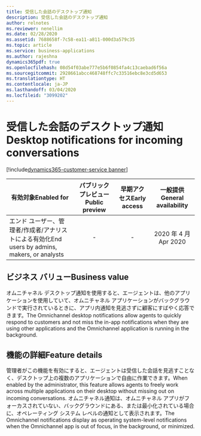 ```yaml
---
title: 受信した会話のデスクトップ通知
description: 受信した会話のデスクトップ通知
author: relnotes
ms.reviewer: nenellim
ms.date: 02/28/2020
ms.assetid: 7688658f-7c58-ea11-a811-000d3a579c35
ms.topic: article
ms.service: business-applications
ms.author: rajeshna
dynamics365pdf: true
ms.openlocfilehash: 08d54f03abe777e5b6f0854fa4c13caebad6f56a
ms.sourcegitcommit: 2928661abcc468748ffc7c33516ebc8e3cd5d653
ms.translationtype: HT
ms.contentlocale: ja-JP
ms.lasthandoff: 03/04/2020
ms.locfileid: "3099202"
---
```

# <a name="desktop-notifications-for-incoming-conversations"></a><span data-ttu-id="50eb5-103">受信した会話のデスクトップ通知</span><span class="sxs-lookup"><span data-stu-id="50eb5-103">Desktop notifications for incoming conversations</span></span>
[!include[dynamics365-customer-service banner](../includes/dynamics365-customer-service.md)]

| <span data-ttu-id="50eb5-104">有効対象</span><span class="sxs-lookup"><span data-stu-id="50eb5-104">Enabled for</span></span>    |  <span data-ttu-id="50eb5-105">パブリック プレビュー</span><span class="sxs-lookup"><span data-stu-id="50eb5-105">Public preview</span></span> | <span data-ttu-id="50eb5-106">早期アクセス</span><span class="sxs-lookup"><span data-stu-id="50eb5-106">Early access</span></span> | <span data-ttu-id="50eb5-107">一般提供</span><span class="sxs-lookup"><span data-stu-id="50eb5-107">General availability</span></span> | 
| ---------- | :----------: |:----------: |:----------: |
|<span data-ttu-id="50eb5-108">エンド ユーザー、管理者/作成者/アナリストによる有効化</span><span class="sxs-lookup"><span data-stu-id="50eb5-108">End users by admins, makers, or analysts</span></span>|-|-| <span data-ttu-id="50eb5-109">2020 年 4 月</span><span class="sxs-lookup"><span data-stu-id="50eb5-109">Apr 2020</span></span>|


## <a name="business-value"></a><span data-ttu-id="50eb5-110">ビジネス バリュー</span><span class="sxs-lookup"><span data-stu-id="50eb5-110">Business value</span></span>
<!-- bv start -->
<span data-ttu-id="50eb5-111">オムニチャネル デスクトップ通知を使用すると、エージェントは、他のアプリケーションを使用していて、オムニチャネル アプリケーションがバックグラウンドで実行されているときに、アプリ内通知を見逃さずに顧客にすばやく応答できます。</span><span class="sxs-lookup"><span data-stu-id="50eb5-111">The Omnichannel desktop notifications allow agents to quickly respond to customers and not miss the in-app notifications when they are using other applications and the Omnichannel application is running in the background.</span></span>
<!-- bv end -->



## <a name="feature-details"></a><span data-ttu-id="50eb5-112">機能の詳細</span><span class="sxs-lookup"><span data-stu-id="50eb5-112">Feature details</span></span>
<!--feature detail start -->
<span data-ttu-id="50eb5-113">管理者がこの機能を有効にすると、エージェントは受信した会話を見逃すことなく、デスクトップ上の複数のアプリケーションで自由に作業できます。</span><span class="sxs-lookup"><span data-stu-id="50eb5-113">When enabled by the administrator, this feature allows agents to freely work across multiple applications on their desktop without missing out on incoming conversations.</span></span> <span data-ttu-id="50eb5-114">オムニチャネル通知は、オムニチャネル アプリがフォーカスされていない、バックグラウンドにある、または最小化されている場合に、オペレーティング システム レベルの通知として表示されます。</span><span class="sxs-lookup"><span data-stu-id="50eb5-114">The Omnichannel notifications display as operating system-level notifications when the Omnichannel app is out of focus, in the background, or minimized.</span></span>
<!--feature detail end -->









